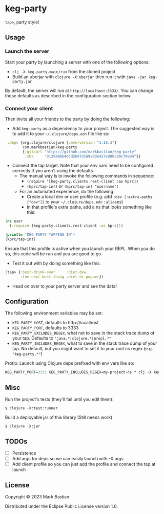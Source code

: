 # keg-party

`tap>`, party style!

## Usage

### Launch the server

Start your party by launching a server with one of the following options:

- `clj -X keg-party.main/run` from the cloned project
- Build an uberjar with `clojure -X:uberjar` then run it with `java -jar keg-party.jar`

By default, the server will run at `http://localhost:3333/`. You can change these defaults as described in the configuration section below.

### Connect your client

Then invite all your friends to the party by doing the following:

- Add `keg-party` as a dependency to your project. The suggested way is to add it to your `~/.clojure/deps.edn` file like so:

```clojure
 :deps {org.clojure/clojure {:mvn/version "1.10.3"}
        com.markbastian/keg-party
        {:git/url "https://github.com/markbastian/keg-party"
         :sha     "0139806b4d5d2607d169a03e427e880a39c79e04"}}
```

- Connect the tap target. Note that your env vars need to be configured correctly if you aren't using the defaults.
  - The manual way is to invoke the following commands in sequence:
    - `(require '[keg-party.clients.rest-client :as kprc])`
    - `(kprc/tap-in!)` or `(kprc/tap-in! "username")`
  - For an automated experience, do the following:
    - Create a local dev or user profile (e.g. add `:dev {:extra-paths ["dev"]}` to your `~/.clojure/deps.edn` `:alias`es)
    - In that profile's extra paths, add a ns that looks something like this:

```clojure
(ns user
  (:require [keg-party.clients.rest-client :as kprc]))

(println "KEG PARTY TAPPING IN")
(kprc/tap-in!)
```

Ensure that this profile is active when you launch your REPL. When you do so, this code will be run and you are good to go.

- Test it out with by doing something like this:

```clojure
(tap> {:best-drink-ever     :diet-dew
       :the-next-best-thing :diet-dr-pepper})
```

- Head on over to your party server and see the data!

## Configuration

The following environment variables may be set:

- `KEG_PARTY_HOST`, defaults to http://localhost
- `KEG_PARTY_PORT`, defaults to 3333
- `KEG_PARTY_EXCLUDES_REGEX`, what not to save in the stack trace dump of your tap. Defaults to `"java.*|clojure.*|nrepl.*"`
- `KEG_PARTY_INCLUDES_REGEX`, what to save in the stack trace dump of your tap. No default, but you might want to set it to your root ns regex (e.g. `"keg-party.*"`)

Protip: Launch using Clojure deps prefixed with env vars like so:

```clojure
KEG_PARTY_PORT=3333 KEG_PARTY_INCLUDES_REGEX=my-project-ns.* clj -X keg-party.main/run
```

## Misc

Run the project's tests (they'll fail until you edit them):

    $ clojure -X:test:runner

Build a deployable jar of this library (Still needs work):

    $ clojure -X:jar

## TODOs
- [ ] Persistence
- [ ] Add args for deps so we can easily launch with -X args
- [ ] Add client profile so you can just add the profile and connect the tap at launch

## License

Copyright © 2023 Mark Bastian

Distributed under the Eclipse Public License version 1.0.
